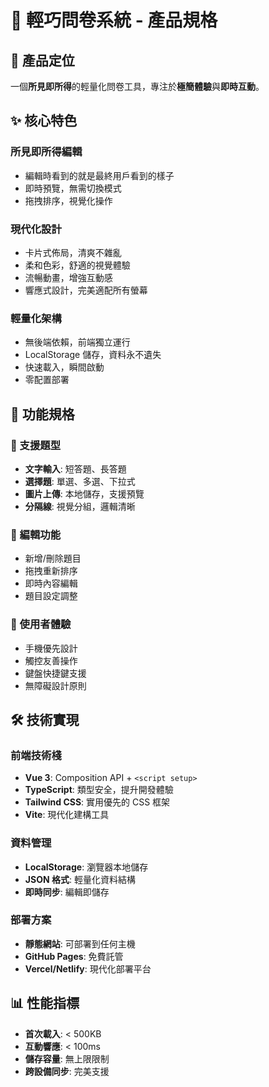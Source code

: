 # 🎨 輕巧問卷系統 - 產品規格

## 🌟 產品定位
一個**所見即所得**的輕量化問卷工具，專注於**極簡體驗**與**即時互動**。

## ✨ 核心特色

### 所見即所得編輯
- 編輯時看到的就是最終用戶看到的樣子
- 即時預覽，無需切換模式
- 拖拽排序，視覺化操作

### 現代化設計
- 卡片式佈局，清爽不雜亂
- 柔和色彩，舒適的視覺體驗
- 流暢動畫，增強互動感
- 響應式設計，完美適配所有螢幕

### 輕量化架構
- 無後端依賴，前端獨立運行
- LocalStorage 儲存，資料永不遺失
- 快速載入，瞬間啟動
- 零配置部署

## 🎯 功能規格

### 📝 支援題型
- **文字輸入**: 短答題、長答題
- **選擇題**: 單選、多選、下拉式
- **圖片上傳**: 本地儲存，支援預覽
- **分隔線**: 視覺分組，邏輯清晰

### 🔧 編輯功能
- 新增/刪除題目
- 拖拽重新排序
- 即時內容編輯
- 題目設定調整

### 📱 使用者體驗
- 手機優先設計
- 觸控友善操作
- 鍵盤快捷鍵支援
- 無障礙設計原則

## 🛠️ 技術實現

### 前端技術棧
- **Vue 3**: Composition API + `<script setup>`
- **TypeScript**: 類型安全，提升開發體驗
- **Tailwind CSS**: 實用優先的 CSS 框架
- **Vite**: 現代化建構工具

### 資料管理
- **LocalStorage**: 瀏覽器本地儲存
- **JSON 格式**: 輕量化資料結構
- **即時同步**: 編輯即儲存

### 部署方案
- **靜態網站**: 可部署到任何主機
- **GitHub Pages**: 免費託管
- **Vercel/Netlify**: 現代化部署平台

## 📊 性能指標
- **首次載入**: < 500KB
- **互動響應**: < 100ms
- **儲存容量**: 無上限限制
- **跨設備同步**: 完美支援